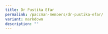 ```yaml
---
title: Dr Pustika Efar
permalink: /paccman-members/dr-pustika-efar/
variant: markdown
description: ""
---
```

